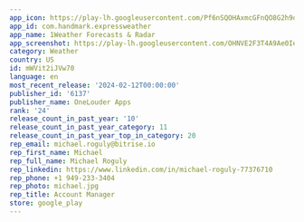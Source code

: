```yaml
---
app_icon: https://play-lh.googleusercontent.com/Pf6nSQOHAxmcGFnQO8G2h9qys4SRkqEM_LJaPubBbaP-ItfCv0BTV4LuHeBB6WfqeFM
app_id: com.handmark.expressweather
app_name: 1Weather Forecasts & Radar
app_screenshot: https://play-lh.googleusercontent.com/OHNVE2F3T4A9Ae0IeDU6epc4VSiGCip5MOtGNlx178Ynl0f2Dp5gE8_Jjou1Gwkhzg
category: Weather
country: US
id: mWVit2iJVw70
language: en
most_recent_release: '2024-02-12T00:00:00'
publisher_id: '6137'
publisher_name: OneLouder Apps
rank: '24'
release_count_in_past_year: '10'
release_count_in_past_year_category: 11
release_count_in_past_year_top_in_category: 20
rep_email: michael.roguly@bitrise.io
rep_first_name: Michael
rep_full_name: Michael Roguly
rep_linkedin: https://www.linkedin.com/in/michael-roguly-77376710
rep_phone: +1 949-233-3404
rep_photo: michael.jpg
rep_title: Account Manager
store: google_play
---
```

